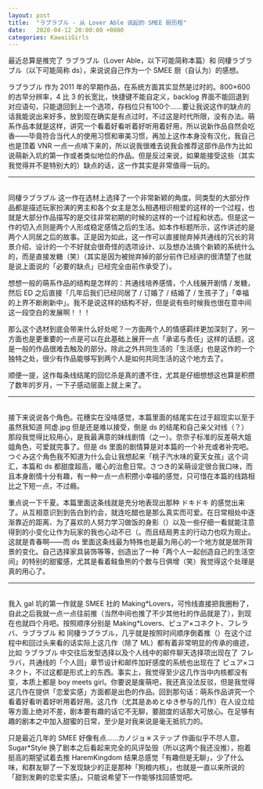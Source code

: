 ```yaml
---
layout: post
title:  "ラブラブル - 从 Lover Able 说起的 SMEE 厨历程"
date:   2020-04-12 20:00:00 +0800
categories: KawaiiGirls
---
```


最近总算是推完了 ラブラブル（Lover Able，以下可能简称本篇）和 同棲ラブラブル（以下可能简称 ds），来说说自己作为一个 SMEE 厨（自认为）的感想。

ラブラブル 作为 2011 年的早期作品，在系统方面其实显然是过时的。800×600 的古早分辨率，4 比 3 的长宽比，快捷键不能自定义，backlog 界面不能回退到对应语句，只能退回到上一个选项，存档位只有100个……要让我说这作的缺点的话我能说出来好多，放到现在确实是有点过时，不过这是时代所限，没有办法。萌系作品本就是这样，讲究一个看着好看听着好听用着好用，所以说新作品自然会吃香——毕竟符合当代人的使用习惯和审美习惯，再加上这作本身没有汉化，我自己也是顶着 VNR 一点一点啃下来的，所以说我很难去说我会推荐这部作品作为比如说萌新入坑的第一作或者类似地位的作品。但是反过来说，如果能接受这些（其实我觉得并不是特别大的）缺点的话，这一作其实是非常值得一玩的。

---

<br />同棲ラブラブル 这一作在选材上选择了一个非常新颖的角度。同类型的大部分作品都是描述玩家扮演的男主和各个女主是怎么相遇相识相爱的这样的一个过程，也就是大部分作品描写的是交往非常初期的时候的这样的一个过程和状态。但是这一作的切入点则是两个人形成稳定感情之后的生活。如本作标题所示，这作讲述的是两个人同居之后的故事。正是因为如此，这一作可以直接抛弃掉共通线的冗长的背景介绍、设计的一个不好就会很奇怪的选项设计、以及想办法搞个新颖的系统什么的，而是直接发糖（笑）（其实是因为被抛弃掉的部分前作已经讲的很清楚了也就是说上面说的「必要的缺点」已经完全由前作承受了）。

想想一般的萌系作品的结构是怎样的：共通线培养感情，个人线展开剧情 / 发糖，然后 ED 之后直接「几年后我们已经同居了 / 订婚了 / 结婚了 / 生孩子了」「幸福的上界不断刷新中」。我不是说这样的结构不好，但是说有些时候我也很在意中间这一段空白的发展啊！！！

那么这个选材到底会带来什么好处呢？一方面两个人的情感羁绊更加深刻了，另一方面也是更重要的一点是可以在此基础上展开一点「承诺与责任」这样的话题，这是一般的作品很难去触及的部分。除此之外共同生活的「生活感」也是这作的一个独特之处，很少有作品能够写到两个人是如何共同生活的这个地方去了。

顺便一提，这作每条线结尾的回忆杀是真的遭不住，尤其是仔细想想这也算是积攒了数年的岁月，一下子感动层面上就上来了。

---

<br />接下来说说各个角色。花穗实在没啥感觉，本篇里面的结尾实在过于超现实以至于虽然我知道 阿虚.jpg 但是还是难以接受，倒是 ds 的结尾和自己亲父对线（？）那段我觉得比较用心，是我最满意的妹线剧情（之一）。奈奈子标准的反差萌大姐姐角色，可爱就完事了。但是 ds 里面的剧情算是对本篇的一个补充或者补完吧。つぐみ这个角色我不知道为什么会让我想起来「桃子汽水味的夏天女孩」这个词汇，本篇和 ds 都甜度超高，暖心的治愈日常。さつき的呆萌设定很合我口味，而且本身剧情十分有趣，有一种一点一点积攒小幸福的感觉，只可惜在本篇的线路相比之下短一点，不过瘾。

重点说一下千夏。本篇里面这条线就是充分地表现出那种 ドキドキ 的感觉出来了。从互相意识到到告白到约会，就连吃醋也是那么真实而可爱。在日常相处中逐渐靠近的距离、为了喜欢的人努力学习做饭的身影（）以及一些仔细一看就能注意得到的小变化让作为玩家的我也心动不已（。而且结局男主的行动力也叹为观止。这就是青春啊——而 ds 里面这条线最为特殊也是最为用心的一个地方就是居所背景的变化。自己选择家具装饰等等，创造出了一种「两个人一起创造自己的生活空间」的特别的甜蜜感，尤其是看着鲑鱼熊的个数与日俱增（笑）我觉得这个处理是真的用心了。

---

<br />我入 gal 坑的第一作就是 SMEE 社的 Making\*Lovers，可怜线直接把我圈粉了，自此之后我就一点一点往前推（当然中间也推了不少其他社的作品就是了），到现在也就四个月吧。按照顺序分别是 Making\*Lovers、ピュア×コネクト、フレラバ、ラブラブル 和 同棲ラブラブル，几乎就是按照时间顺序倒着推（）在这个过程中和回过头来看的话实际上这几作（除了 ML）都有着非常明显的传承的痕迹，比如 ラブラブル 中交往后发型选择以及个人线中的邮件聊天选择项出现在了 フレラバ，共通线的「个人回」章节设计和邮件加好感度的系统也出现在了 ピュア×コネクト，不过这都是形式上的东西。事实上，我觉得至少这几作当中内核都没有变，本质上都是 boy meets girl。你要说是废萌吧，我还真没法反驳，但是我觉得这几作在提供「恋爱实感」方面都是出色的作品。回到那句话：萌系作品讲究一个看着好看听着好听用着好用。这几作（尤其是あめとゆき参与的几作）在人设立绘等方面上绝对不差，剧本要有趣的话它不无聊，要甜度的话那大可放心。在足够有趣的剧本之中加入甜蜜的日常，至少是对我来说是毫无抵抗力的。

只是最近几年的 SMEE 好像有点……カノジョ＊ステップ 作画似乎不尽人意，Sugar\*Style 换了剧本之后看起来完全的风评坠毁（所以这两个我还没推），抱着挺高的期望试着去推 HaremKingdom 结果总感觉「有趣但是无聊」，少了什么味，和群友聊了一下发现缺少的正是那种「狗粮内核」，也就是一直以来所说的「甜到发齁的恋爱实感」。只能说希望下一作能够找回感觉吧。
